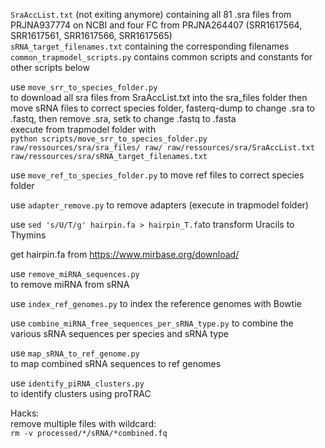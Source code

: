 ```SraAccList.txt``` (not exiting anymore) containing all 81 .sra files from PRJNA937774 on NCBI and four FC from PRJNA264407 (SRR1617564, SRR1617561, SRR1617566, SRR1617565)  
```sRNA_target_filenames.txt``` containing the corresponding filenames  
```common_trapmodel_scripts.py``` contains common scripts and constants for other scripts below  

use ```move_srr_to_species_folder.py```  
to download all sra files from SraAccList.txt into the sra_files folder
then move sRNA files to correct species folder, fasterq-dump to change .sra to .fastq, then remove .sra, setk to change .fastq to .fasta  
execute from trapmodel folder with  
```python scripts/move_srr_to_species_folder.py raw/ressources/sra/sra_files/ raw/ raw/ressources/sra/SraAccList.txt raw/ressources/sra/sRNA_target_filenames.txt```

use ```move_ref_to_species_folder.py``` 
to move ref files to correct species folder

use ```adapter_remove.py``` 
to remove adapters (execute in trapmodel folder)  

use ```sed 's/U/T/g' hairpin.fa > hairpin_T.fa```to transform Uracils to Thymins  

get hairpin.fa from https://www.mirbase.org/download/  

use ```remove_miRNA_sequences.py```  
to remove miRNA from sRNA  

use ```index_ref_genomes.py``` 
to index the reference genomes with Bowtie  

use ```combine_miRNA_free_sequences_per_sRNA_type.py``` 
to combine the various sRNA sequences per species and sRNA type  

use ```map_sRNA_to_ref_genome.py```  
to map combined sRNA sequences to ref genomes  

use ```identify_piRNA_clusters.py```  
to identify clusters using proTRAC  




Hacks:   
remove multiple files with wildcard:   
```rm -v processed/*/sRNA/*combined.fq```
